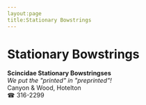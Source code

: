 ```yaml
---
layout:page
title:Stationary Bowstrings
---
```

# Stationary Bowstrings

**Scincidae Stationary Bowstringses**  
_We put the "printed" in "preprinted"!_  
Canyon & Wood, Hotelton  
☎ 316-2299



